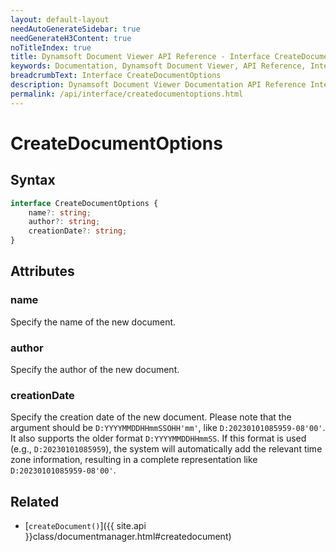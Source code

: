 ```yaml
---
layout: default-layout
needAutoGenerateSidebar: true
needGenerateH3Content: true
noTitleIndex: true
title: Dynamsoft Document Viewer API Reference - Interface CreateDocumentOptions
keywords: Documentation, Dynamsoft Document Viewer, API Reference, Interface CreateDocumentOptions
breadcrumbText: Interface CreateDocumentOptions
description: Dynamsoft Document Viewer Documentation API Reference Interface CreateDocumentOptions Page
permalink: /api/interface/createdocumentoptions.html
---
```


# CreateDocumentOptions

## Syntax

```typescript
interface CreateDocumentOptions {
    name?: string; 
    author?: string; 
    creationDate?: string; 
}
```

## Attributes

### name

Specify the name of the new document.

### author

Specify the author of the new document.

### creationDate

Specify the creation date of the new document. Please note that the argument should be `D:YYYYMMDDHHmmSSOHH'mm'`, like `D:20230101085959-08'00'`. It also supports the older format `D:YYYYMMDDHHmmSS`. If this format is used (e.g., `D:20230101085959`), the system will automatically add the relevant time zone information, resulting in a complete representation like `D:20230101085959-08'00'`.

## Related

- [`createDocument()`]({{ site.api }}class/documentmanager.html#createdocument)
